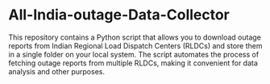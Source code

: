 # All-India-outage-Data-Collector 
This repository contains a Python script that allows you to download outage reports from Indian Regional Load Dispatch Centers (RLDCs) and store them in a single folder on your local system. The script automates the process of fetching outage reports from multiple RLDCs, making it convenient for data analysis and other purposes.
